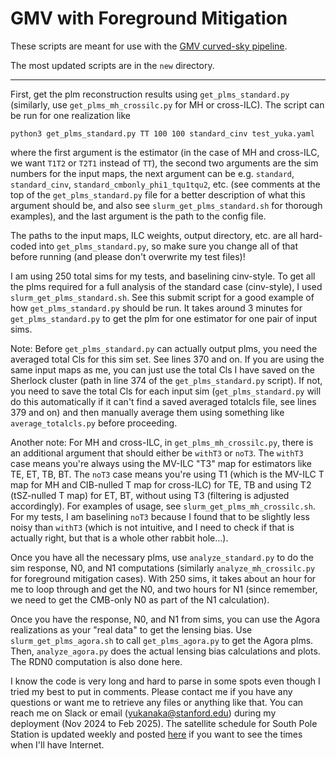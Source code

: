 GMV with Foreground Mitigation
====

These scripts are meant for use with the [GMV curved-sky pipeline](https://github.com/yomori/healqest).

The most updated scripts are in the `new` directory.

----------

First, get the plm reconstruction results using `get_plms_standard.py` (similarly, use `get_plms_mh_crossilc.py` for MH or cross-ILC). The script can be run for one realization like
```
python3 get_plms_standard.py TT 100 100 standard_cinv test_yuka.yaml
```
where the first argument is the estimator (in the case of MH and cross-ILC, we want `T1T2` or `T2T1` instead of `TT`), the second two arguments are the sim numbers for the input maps, the next argument can be e.g. `standard`, `standard_cinv`, `standard_cmbonly_phi1_tqu1tqu2`, etc. (see comments at the top of the `get_plms_standard.py` file for a better description of what this argument should be, and also see `slurm_get_plms_standard.sh` for thorough examples), and the last argument is the path to the config file.

The paths to the input maps, ILC weights, output directory, etc. are all hard-coded into `get_plms_standard.py`, so make sure you change all of that before running (and please don't overwrite my test files)!

I am using 250 total sims for my tests, and baselining cinv-style. To get all the plms required for a full analysis of the standard case (cinv-style), I used `slurm_get_plms_standard.sh`. See this submit script for a good example of how `get_plms_standard.py` should be run. It takes around 3 minutes for `get_plms_standard.py` to get the plm for one estimator for one pair of input sims.

Note: Before `get_plms_standard.py` can actually output plms, you need the averaged total Cls for this sim set. See lines 370 and on. If you are using the same input maps as me, you can just use the total Cls I have saved on the Sherlock cluster (path in line 374 of the `get_plms_standard.py` script). If not, you need to save the total Cls for each input sim (`get_plms_standard.py` will do this automatically if it can't find a saved averaged totalcls file, see lines 379 and on) and then manually average them using something like `average_totalcls.py` before proceeding.

Another note: For MH and cross-ILC, in `get_plms_mh_crossilc.py`, there is an additional argument that should either be `withT3` or `noT3`. The `withT3` case means you're always using the MV-ILC "T3" map for estimators like TE, ET, TB, BT. The `noT3` case means you're using T1 (which is the MV-ILC T map for MH and CIB-nulled T map for cross-ILC) for TE, TB and using T2 (tSZ-nulled T map) for ET, BT, without using T3 (filtering is adjusted accordingly). For examples of usage, see `slurm_get_plms_mh_crossilc.sh`. For my tests, I am baselining `noT3` because I found that to be slightly less noisy than `withT3` (which is not intuitive, and I need to check if that is actually right, but that is a whole other rabbit hole...).

Once you have all the necessary plms, use `analyze_standard.py` to do the sim response, N0, and N1 computations (similarly `analyze_mh_crossilc.py` for foreground mitigation cases). With 250 sims, it takes about an hour for me to loop through and get the N0, and two hours for N1 (since remember, we need to get the CMB-only N0 as part of the N1 calculation).

Once you have the response, N0, and N1 from sims, you can use the Agora realizations as your "real data" to get the lensing bias. Use `slurm_get_plms_agora.sh` to call `get_plms_agora.py` to get the Agora plms. Then, `analyze_agora.py` does the actual lensing bias calculations and plots. The RDN0 computation is also done here.

I know the code is very long and hard to parse in some spots even though I tried my best to put in comments. Please contact me if you have any questions or want me to retrieve any files or anything like that. You can reach me on Slack or email (yukanaka@stanford.edu) during my deployment (Nov 2024 to Feb 2025). The satellite schedule for South Pole Station is updated weekly and posted [here](https://www.usap.gov/technology/1935/) if you want to see the times when I'll have Internet.
